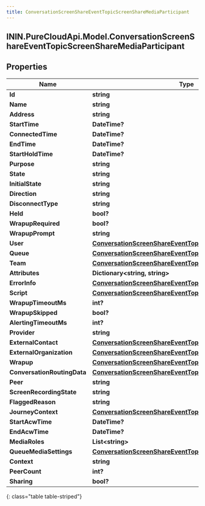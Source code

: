 ```yaml
---
title: ConversationScreenShareEventTopicScreenShareMediaParticipant
---
```

## ININ.PureCloudApi.Model.ConversationScreenShareEventTopicScreenShareMediaParticipant

## Properties

|Name | Type | Description | Notes|
|------------ | ------------- | ------------- | -------------|
| **Id** | **string** |  | [optional] |
| **Name** | **string** |  | [optional] |
| **Address** | **string** |  | [optional] |
| **StartTime** | **DateTime?** |  | [optional] |
| **ConnectedTime** | **DateTime?** |  | [optional] |
| **EndTime** | **DateTime?** |  | [optional] |
| **StartHoldTime** | **DateTime?** |  | [optional] |
| **Purpose** | **string** |  | [optional] |
| **State** | **string** |  | [optional] |
| **InitialState** | **string** |  | [optional] |
| **Direction** | **string** |  | [optional] |
| **DisconnectType** | **string** |  | [optional] |
| **Held** | **bool?** |  | [optional] |
| **WrapupRequired** | **bool?** |  | [optional] |
| **WrapupPrompt** | **string** |  | [optional] |
| **User** | [**ConversationScreenShareEventTopicUriReference**](ConversationScreenShareEventTopicUriReference.html) |  | [optional] |
| **Queue** | [**ConversationScreenShareEventTopicUriReference**](ConversationScreenShareEventTopicUriReference.html) |  | [optional] |
| **Team** | [**ConversationScreenShareEventTopicUriReference**](ConversationScreenShareEventTopicUriReference.html) |  | [optional] |
| **Attributes** | **Dictionary&lt;string, string&gt;** |  | [optional] |
| **ErrorInfo** | [**ConversationScreenShareEventTopicErrorBody**](ConversationScreenShareEventTopicErrorBody.html) |  | [optional] |
| **Script** | [**ConversationScreenShareEventTopicUriReference**](ConversationScreenShareEventTopicUriReference.html) |  | [optional] |
| **WrapupTimeoutMs** | **int?** |  | [optional] |
| **WrapupSkipped** | **bool?** |  | [optional] |
| **AlertingTimeoutMs** | **int?** |  | [optional] |
| **Provider** | **string** |  | [optional] |
| **ExternalContact** | [**ConversationScreenShareEventTopicUriReference**](ConversationScreenShareEventTopicUriReference.html) |  | [optional] |
| **ExternalOrganization** | [**ConversationScreenShareEventTopicUriReference**](ConversationScreenShareEventTopicUriReference.html) |  | [optional] |
| **Wrapup** | [**ConversationScreenShareEventTopicWrapup**](ConversationScreenShareEventTopicWrapup.html) |  | [optional] |
| **ConversationRoutingData** | [**ConversationScreenShareEventTopicConversationRoutingData**](ConversationScreenShareEventTopicConversationRoutingData.html) |  | [optional] |
| **Peer** | **string** |  | [optional] |
| **ScreenRecordingState** | **string** |  | [optional] |
| **FlaggedReason** | **string** |  | [optional] |
| **JourneyContext** | [**ConversationScreenShareEventTopicJourneyContext**](ConversationScreenShareEventTopicJourneyContext.html) |  | [optional] |
| **StartAcwTime** | **DateTime?** |  | [optional] |
| **EndAcwTime** | **DateTime?** |  | [optional] |
| **MediaRoles** | **List&lt;string&gt;** |  | [optional] |
| **QueueMediaSettings** | [**ConversationScreenShareEventTopicQueueMediaSettings**](ConversationScreenShareEventTopicQueueMediaSettings.html) |  | [optional] |
| **Context** | **string** |  | [optional] |
| **PeerCount** | **int?** |  | [optional] |
| **Sharing** | **bool?** |  | [optional] |
{: class="table table-striped"}


